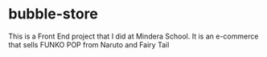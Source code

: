 # bubble-store

This is a Front End project that I did at Mindera School. It is an e-commerce that sells FUNKO POP from Naruto and Fairy Tail
